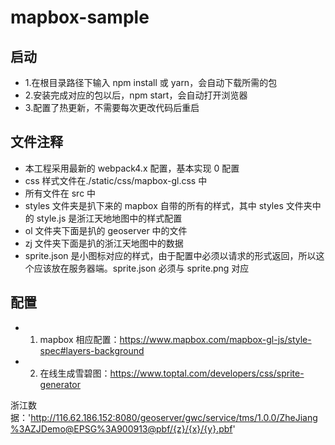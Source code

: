 # mapbox-sample

## 启动

- 1.在根目录路径下输入 npm install 或 yarn，会自动下载所需的包
- 2.安装完成对应的包以后，npm start，会自动打开浏览器
- 3.配置了热更新，不需要每次更改代码后重启

## 文件注释

- 本工程采用最新的 webpack4.x 配置，基本实现 0 配置
- css 样式文件在./static/css/mapbox-gl.css 中
- 所有文件在 src 中
- styles 文件夹是扒下来的 mapbox 自带的所有的样式，其中 styles 文件夹中的 style.js 是浙江天地地图中的样式配置
- ol 文件夹下面是扒的 geoserver 中的文件
- zj 文件夹下面是扒的浙江天地图中的数据
- sprite.json 是小图标对应的样式，由于配置中必须以请求的形式返回，所以这个应该放在服务器端。sprite.json 必须与 sprite.png 对应

## 配置

- 1. mapbox 相应配置：https://www.mapbox.com/mapbox-gl-js/style-spec#layers-background
- 2. 在线生成雪碧图：https://www.toptal.com/developers/css/sprite-generator

浙江数据：'http://116.62.186.152:8080/geoserver/gwc/service/tms/1.0.0/ZheJiang%3AZJDemo@EPSG%3A900913@pbf/{z}/{x}/{y}.pbf'
